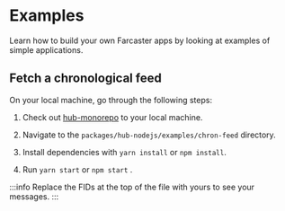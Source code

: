 # Examples

Learn how to build your own Farcaster apps by looking at examples of simple applications.

## Fetch a chronological feed

On your local machine, go through the following steps:

1. Check out [hub-monorepo](https://github.com/farcasterxyz/hub-monorepo) to your local machine.

2. Navigate to the `packages/hub-nodejs/examples/chron-feed` directory.

3. Install dependencies with `yarn install` or `npm install`.

4. Run `yarn start` or `npm start` .

:::info
Replace the FIDs at the top of the file with yours to see your messages.
:::
